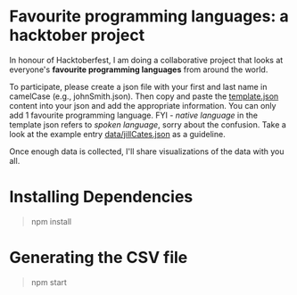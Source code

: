 # Favourite programming languages: a hacktober project

In honour of Hacktoberfest, I am doing a collaborative project that looks at everyone's **favourite programming languages** from around the world.

To participate, please create a json file with your first and last name in camelCase (e.g., johnSmith.json). Then copy and paste the [template.json](template.json) content into your json and add the appropriate information. You can only add 1 favourite programming language. FYI - *native language* in the template json refers to *spoken language*, sorry about the confusion. Take a look at the example entry [data/jillCates.json](data/jillCates.json) as a guideline.

Once enough data is collected, I'll share visualizations of the data with you all.

# Installing Dependencies

> npm install

# Generating the CSV file

> npm start